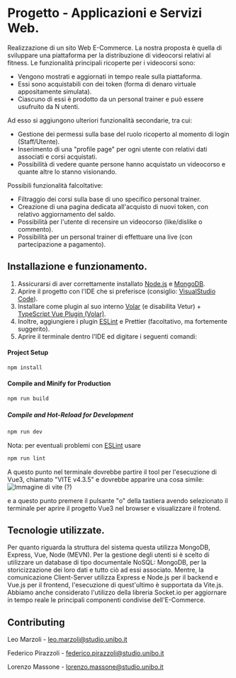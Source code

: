 # Progetto - Applicazioni e Servizi Web.

Realizzazione di un sito Web E-Commerce. La nostra proposta è quella di sviluppare una piattaforma  per la distribuzione di videocorsi relativi al fitness. Le funzionalità principali ricoperte per i videocorsi sono: 
* Vengono mostrati e aggiornati in tempo reale sulla piattaforma.
* Essi sono acquistabili con dei token (forma di denaro virtuale appositamente simulata).
* Ciascuno di essi è prodotto da un personal trainer e può essere usufruito da N utenti.

Ad esso si aggiungono ulteriori funzionalità secondarie, tra cui: 
* Gestione dei permessi sulla base del ruolo ricoperto al momento di login (Staff/Utente).
* Inserimento di una "profile page" per ogni utente con relativi dati associati e corsi acquistati.
* Possibilità di vedere quante persone hanno acquistato un videocorso e quante altre lo stanno visionando.

Possibili funzionalità falcoltative:
* Filtraggio dei corsi sulla base di uno specifico personal trainer.
* Creazione di una pagina dedicata all'acquisto di nuovi token, con relativo aggiornamento del saldo.
* Possibilità per l'utente di recensire un videocorso (like/dislike o commento).
* Possibilità per un personal trainer di effettuare una live (con partecipazione a pagamento).

## Installazione e funzionamento.

1. Assicurarsi di aver correttamente installato [Node.js](https://nodejs.org/en) e [MongoDB](https://www.mongodb.com/try/download/community).
2. Aprire il progetto con l'IDE che si preferisce (consiglio: [VisualStudio Code](https://code.visualstudio.com/)).
3. Installare come plugin al suo interno [Volar](https://marketplace.visualstudio.com/items?itemName=Vue.volar) (e disabilita Vetur) + [TypeScript Vue Plugin (Volar)](https://marketplace.visualstudio.com/items?itemName=Vue.vscode-typescript-vue-plugin).
4. Inoltre, aggiungiere i plugin [ESLint](https://eslint.org/) e Prettier (facoltativo, ma fortemente suggerito).
5. Aprire il terminale dentro l'IDE ed digitare i seguenti comandi:
#### Project Setup

```sh
npm install
```
#### Compile and Minify for Production

```sh
npm run build
```

##### Compile and Hot-Reload for Development

```sh
npm run dev
```

Nota: per eventuali problemi con [ESLint](https://eslint.org/) usare
```sh
npm run lint
```

A questo punto nel terminale dovrebbe partire il tool per l'esecuzione di Vue3, chiamato "VITE v4.3.5" e dovrebbe apparire una cosa simile:
![Immagine di vite (?)](https://user-images.githubusercontent.com/53586012/175346743-897f440d-6b3c-41b8-b3c4-9fd14124088b.png)

e a questo punto premere il pulsante "o" della tastiera avendo selezionato il terminale per aprire il progetto Vue3 nel browser e visualizzare il frotend.
## Tecnologie utilizzate.

Per quanto riguarda la struttura del sistema questa utilizza MongoDB, Express, Vue, Node (MEVN). Per la gestione degli utenti si è scelto di utilizzare un database di tipo documentale NoSQL: MongoDB, per la storicizzazione dei loro dati e tutto ciò ad essi associato. Mentre, la comunicazione Client-Server utilizza Express e Node.js per il backend e Vue.js per il frontend, l'esecuzione di quest'ultimo è supportata da Vite.js. Abbiamo anche considerato l'utilizzo della libreria Socket.io per aggiornare in tempo reale le principali componenti condivise dell'E-Commerce.

## Contributing
 Leo Marzoli -  leo.marzoli@studio.unibo.it

 Federico Pirazzoli - federico.pirazzoli@studio.unibo.it

 Lorenzo Massone - lorenzo.massone@studio.unibo.it
